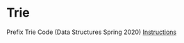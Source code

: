 # Trie
Prefix Trie Code (Data Structures Spring 2020)
[Instructions](https://github.com/JasonNDao/Trie/blob/master/Trie.pdf)
